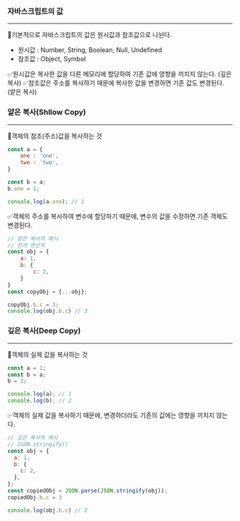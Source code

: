 
### 자바스크립트의 값
---
🔖기본적으로 자바스크립트의 값은 원시값과 참조값으로 나뉜다.
- 원시값 : Number, String, Boolean, Null, Undefined
- 참조값 : Object, Symbol

✅원시값은 복사한 값을 다른 메모리에 할당하여 기존 값에 영향을 끼치지 않는다. (깊은 복사)
✅참조값은 주소를 복사하기 때문에 복사한 값을 변경하면 기존 값도 변경된다. (얕은 복사)

### 얕은 복사(Shllow Copy)
---
🔖객체의 참조(주소)값을 복사하는 것
```js
const a = {
	one : 'one',
	two : 'two',
}

const b = a;
b.one = 1;

console.log(a.one); // 1
```
✅객체의 주소를 복사하여 변수에 할당하기 때문에, 변수의 값을 수정하면 기존 객체도 변경된다.

```js
// 얕은 복사의 예시
// 전개 연산자
const obj = {
	a: 1,
	b: {
		c: 2,
	}
}
const copyObj = {...obj};

copyObj.b.c = 3;
console.log(obj.b.c) // 3
```

### 깊은 복사(Deep Copy)
---
🔖객체의 실제 값을 복사하는 것
```js
const a = 1;
const b = a;
b = 2;

console.log(a); // 1
console.log(b); // 2
```
✅객체의 실제 값을 복사하기 때문에, 변경하더라도 기존의 값에는 영향을 끼치지 않는다.

```js
// 깊은 복사의 예시
// JSON.stringify()
const obj = {
  a: 1,
  b: {
    c: 2,
  },
};
const copiedObj = JSON.parse(JSON.stringify(obj));
copiedObj.b.c = 3

console.log(obj.b.c) // 2
```



